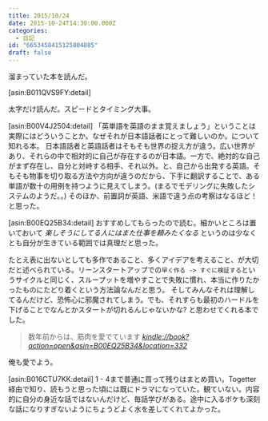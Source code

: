 ```yaml
---
title: 2015/10/24
date: 2015-10-24T14:30:00.000Z
categories:
  - 日記
id: "6653458415125804885"
draft: false
---
```

溜まっていた本を読んだ。


[asin:B011QVS9FY:detail]

太字だけ読んだ。スピードとタイミング大事。


[asin:B00V4J2504:detail]
「英単語を英語のまま覚えましょう」ということは実際にはどういうことか。なぜそれが日本語話者にとって難しいのか。について知れる本。
日本語話者と英語話者はそもそも世界の捉え方が違う。広い世界があり、それらの中で相対的に自己が存在するのが日本語。一方で、絶対的な自己がまず存在し、自分と対峙する相手、それ以外。と、自己から出発する英語。そもそも物事を切り取る方法や方向が違うのだから、下手に翻訳することで、ある単語が数十の用例を持つように見えてしまう。(まるでモデリングに失敗したシステムのようだ。。) そのほか、前置詞が英語、米語で違う点の考察はなるほど！と思った。


[asin:B00EQ25B34:detail]
おすすめしてもらったので読む。細かいところは置いておいて <i>楽しそうにしてる人にはまた仕事を頼みたくなる</i> というのは少なくとも自分が生きている範囲では真理だと思った。

たとえ表に出ないとしても多作であること、多くアイデアを考えること、が大切だと述べられている。リーンスタートアップでの`早く作る -> すぐに検証する`というサイクルと同じく、スループットを増やすことで失敗に慣れ、本当に作りたかったものにたどり着くという方法論なんだと思う。
そしてみんなそれは理解してるんだけど、恐怖心に邪魔されてしまう。でも、それすらも最初のハードルを下げることでなんとかスタートが切れるんじゃないかな? と思わせてくれる本でした。

> 数年前からは、筋肉を愛でています
> <cite>[kindle://book?action=open&asin=B00EQ25B34&location=332](kindle://book?action=open&asin=B00EQ25B34&location=332)</cite>

俺も愛でよう。

[asin:B016CTU7KK:detail]
1 - 4まで普通に買って残りはまとめ買い。Togetter経由で知り、読もうと思った頃には既にドラマになっていた。観ていない。内容的に自分の身近な話ではないんだけど、毎話学びがある。途中に入るボケも深刻な話になりすぎないようにちょうどよく水を差してくれてよかった。
